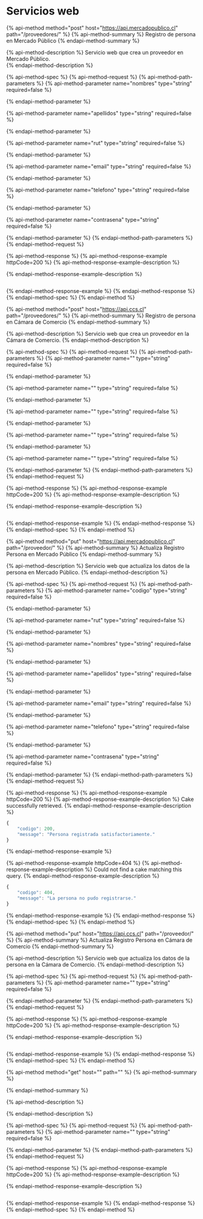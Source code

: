 # Servicios web

{% api-method method="post" host="https://api.mercadopublico.cl" path="/proveedores/" %}
{% api-method-summary %}
Registro de persona en Mercado Público
{% endapi-method-summary %}

{% api-method-description %}
Servicio web que crea un proveedor en Mercado Público.  
{% endapi-method-description %}

{% api-method-spec %}
{% api-method-request %}
{% api-method-path-parameters %}
{% api-method-parameter name="nombres" type="string" required=false %}

{% endapi-method-parameter %}

{% api-method-parameter name="apellidos" type="string" required=false %}

{% endapi-method-parameter %}

{% api-method-parameter name="rut" type="string" required=false %}

{% endapi-method-parameter %}

{% api-method-parameter name="email" type="string" required=false %}

{% endapi-method-parameter %}

{% api-method-parameter name="telefono" type="string" required=false %}

{% endapi-method-parameter %}

{% api-method-parameter name="contrasena" type="string" required=false %}

{% endapi-method-parameter %}
{% endapi-method-path-parameters %}
{% endapi-method-request %}

{% api-method-response %}
{% api-method-response-example httpCode=200 %}
{% api-method-response-example-description %}

{% endapi-method-response-example-description %}

```

```
{% endapi-method-response-example %}
{% endapi-method-response %}
{% endapi-method-spec %}
{% endapi-method %}

{% api-method method="post" host="https://api.ccs.cl" path="/proveedores/" %}
{% api-method-summary %}
Registro de persona en Cámara de Comercio
{% endapi-method-summary %}

{% api-method-description %}
Servicio web que crea un proveedor en la Cámara de Comercio.
{% endapi-method-description %}

{% api-method-spec %}
{% api-method-request %}
{% api-method-path-parameters %}
{% api-method-parameter name="" type="string" required=false %}

{% endapi-method-parameter %}

{% api-method-parameter name="" type="string" required=false %}

{% endapi-method-parameter %}

{% api-method-parameter name="" type="string" required=false %}

{% endapi-method-parameter %}

{% api-method-parameter name="" type="string" required=false %}

{% endapi-method-parameter %}

{% api-method-parameter name="" type="string" required=false %}

{% endapi-method-parameter %}
{% endapi-method-path-parameters %}
{% endapi-method-request %}

{% api-method-response %}
{% api-method-response-example httpCode=200 %}
{% api-method-response-example-description %}

{% endapi-method-response-example-description %}

```

```
{% endapi-method-response-example %}
{% endapi-method-response %}
{% endapi-method-spec %}
{% endapi-method %}

{% api-method method="put" host="https://api.mercadopublico.cl" path="/proveedor/" %}
{% api-method-summary %}
Actualiza Registro Persona en Mercado Público
{% endapi-method-summary %}

{% api-method-description %}
Servicio web que actualiza los datos de la persona en Mercado Público.
{% endapi-method-description %}

{% api-method-spec %}
{% api-method-request %}
{% api-method-path-parameters %}
{% api-method-parameter name="codigo" type="string" required=false %}

{% endapi-method-parameter %}

{% api-method-parameter name="rut" type="string" required=false %}

{% endapi-method-parameter %}

{% api-method-parameter name="nombres" type="string" required=false %}

{% endapi-method-parameter %}

{% api-method-parameter name="apellidos" type="string" required=false %}

{% endapi-method-parameter %}

{% api-method-parameter name="email" type="string" required=false %}

{% endapi-method-parameter %}

{% api-method-parameter name="telefono" type="string" required=false %}

{% endapi-method-parameter %}

{% api-method-parameter name="contrasena" type="string" required=false %}

{% endapi-method-parameter %}
{% endapi-method-path-parameters %}
{% endapi-method-request %}

{% api-method-response %}
{% api-method-response-example httpCode=200 %}
{% api-method-response-example-description %}
Cake successfully retrieved.
{% endapi-method-response-example-description %}

```javascript
{
    "codigo": 200,
    "message": "Persona registrada satisfactoriamente."
}
```
{% endapi-method-response-example %}

{% api-method-response-example httpCode=404 %}
{% api-method-response-example-description %}
Could not find a cake matching this query.
{% endapi-method-response-example-description %}

```javascript
{
    "codigo": 404,
    "message": "La persona no pudo registrarse."
}
```
{% endapi-method-response-example %}
{% endapi-method-response %}
{% endapi-method-spec %}
{% endapi-method %}

{% api-method method="put" host="https://api.ccs.cl" path="/proveedor/" %}
{% api-method-summary %}
Actualiza Registro Persona en Cámara de Comercio
{% endapi-method-summary %}

{% api-method-description %}
Servicio web que actualiza los datos de la persona en la Cámara de Comercio.
{% endapi-method-description %}

{% api-method-spec %}
{% api-method-request %}
{% api-method-path-parameters %}
{% api-method-parameter name="" type="string" required=false %}

{% endapi-method-parameter %}
{% endapi-method-path-parameters %}
{% endapi-method-request %}

{% api-method-response %}
{% api-method-response-example httpCode=200 %}
{% api-method-response-example-description %}

{% endapi-method-response-example-description %}

```

```
{% endapi-method-response-example %}
{% endapi-method-response %}
{% endapi-method-spec %}
{% endapi-method %}

{% api-method method="get" host="" path="" %}
{% api-method-summary %}

{% endapi-method-summary %}

{% api-method-description %}

{% endapi-method-description %}

{% api-method-spec %}
{% api-method-request %}
{% api-method-path-parameters %}
{% api-method-parameter name="" type="string" required=false %}

{% endapi-method-parameter %}
{% endapi-method-path-parameters %}
{% endapi-method-request %}

{% api-method-response %}
{% api-method-response-example httpCode=200 %}
{% api-method-response-example-description %}

{% endapi-method-response-example-description %}

```

```
{% endapi-method-response-example %}
{% endapi-method-response %}
{% endapi-method-spec %}
{% endapi-method %}

